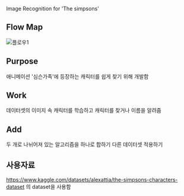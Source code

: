 Image Recognition for 'The simpsons' 
## Flow Map
![플로우1](https://github.com/user-attachments/assets/c4036467-e767-4019-b8bc-c917742d9ab8)

## Purpose
애니메이션 '심슨가족'에 등장하는 캐릭터를 쉽게 찾기 위해 개발함

## Work
데이터셋의 이미지 속 캐릭터를 학습하고 캐릭터를 찾거나 이름을 알려줌

## Add
두 개로 나뉘어져 있는 알고리즘을 하나로 합하기
다른 데이터셋 적용하기

## 사용자료
<https://www.kaggle.com/datasets/alexattia/the-simpsons-characters-dataset> 의 dataset을 사용함
